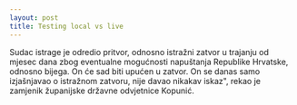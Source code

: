 ```yaml
---
layout: post
title: Testing local vs live
---
```


Sudac istrage je odredio pritvor, odnosno istražni zatvor u trajanju od mjesec dana zbog eventualne mogućnosti napuštanja Republike Hrvatske, odnosno bijega. On će sad biti upućen u zatvor. On se danas samo izjašnjavao o istražnom zatvoru, nije davao nikakav iskaz", rekao je zamjenik županijske državne odvjetnice Kopunić.
